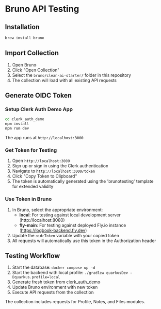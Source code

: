 # Bruno API Testing

## Installation

```bash
brew install bruno
```

## Import Collection

1. Open Bruno
2. Click "Open Collection"
3. Select the `bruno/clean-ai-starter/` folder in this repository
4. The collection will load with all existing API requests

## Generate OIDC Token

### Setup Clerk Auth Demo App

```bash
cd clerk_auth_demo
npm install
npm run dev
```

The app runs at `http://localhost:3000`

### Get Token for Testing

1. Open `http://localhost:3000`
2. Sign up or sign in using the Clerk authentication
3. Navigate to `http://localhost:3000/token`
4. Click "Copy Token to Clipboard"
5. The token is automatically generated using the 'brunotesting' template for extended validity

### Use Token in Bruno

1. In Bruno, select the appropriate environment:
   - **local**: For testing against local development server (http://localhost:8080)
   - **fly-main**: For testing against deployed Fly.io instance (https://logbook-backend.fly.dev)
2. Update the `oidcToken` variable with your copied token
3. All requests will automatically use this token in the Authorization header

## Testing Workflow

1. Start the database: `docker compose up -d`
2. Start the backend with local profile: `./gradlew quarkusDev -Dquarkus.profile=local`
3. Generate fresh token from clerk_auth_demo
4. Update Bruno environment with new token
5. Execute API requests from the collection

The collection includes requests for Profile, Notes, and Files modules.
